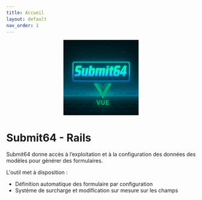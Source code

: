 ```yaml
---
title: Accueil
layout: default
nav_order: 1
---
```


<div align="center">
  <img src="./assets/logo.png" alt="Submit64 Vue Logo" width="200" />
</div>


# Submit64 - Rails

Submit64 donne accès à l’exploitation et à la configuration des données des modèles pour 
générer des formulaires.   

L'outil met à disposition : 
- Définition automatique des formulaire par configuration
- Système de surcharge et modification sur mesure sur les champs

